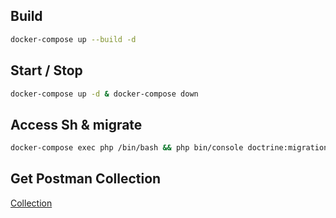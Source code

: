 ## Build

```sh
docker-compose up --build -d 
```
## Start / Stop

```sh
docker-compose up -d & docker-compose down
```

## Access Sh & migrate

```sh
docker-compose exec php /bin/bash && php bin/console doctrine:migrations:migrate
```

## Get Postman Collection

<a href='https://github.com/ncmttnceviz/symfonycase/blob/origin/postman_collection.json'> Collection </a>

